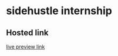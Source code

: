 # sidehustle internship

## Hosted link
[live preview link](https://enghabeeb.github.io/color-flipper/)
